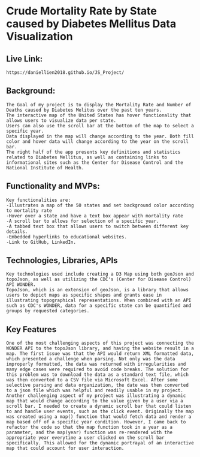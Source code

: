 # Crude Mortality Rate by State caused by Diabetes Mellitus Data Visualization

## Live Link:
    https://daniellien2018.github.io/JS_Project/

## Background: 
    The Goal of my project is to display the Mortality Rate and Number of Deaths caused by Diabetes Melitus over the past ten years. 
    The interactive map of the United States has hover functionality that allows users to visualize data per state.
    Users can also use the scroll bar at the bottom of the map to select a specific year.
    Data displayed in the map will change according to the year. Both fill color and hover data will change according to the year on the scroll bar.
    The right half of the app presents key definitions and statistics related to Diabetes Mellitus, as well as containing links to informational sites such as the Center for Disease Control and the National Institute of Health.

## Functionality and MVPs:
    Key functionalities are:
    -Illustrates a map of the 50 states and set background color according to mortality rate 
    -Hover over a state and have a text box appear with mortality rate
    -A scroll bar to allows for selection of a specific year. 
    -A tabbed text box that allows users to switch between different key details. 
    -Embedded hyperlinks to educational websites.
    -Link to GitHub, LinkedIn. 

<!-- ## Wireframe: 
![JS_Webframe](https://user-images.githubusercontent.com/107147187/184403472-8aa51e1d-9bcc-4924-a9f5-7e885460fba6.png) -->

## Technologies, Libraries, APIs
    Key technologies used include creating a D3 Map using both geoJson and topoJson, as well as utilizing the CDC's (Center for Disease Control) API WONDER.
    TopoJson, which is an extension of geoJson, is a library that allows users to depict maps as specific shapes and grants ease in illustrating topographical representations. When combined with an API such as CDC's WONDER, data for a specific state can be quantified and groups by requested categories. 

## Key Features
    One of the most challenging aspects of this project was connecting the WONDER API to the topoJson library, and having the website result in a map. The first issue was that the API would return XML formatted data, which presented a challenge when parsing. Not only was the data improperly formatted, the data was returned with irregularities and many edge cases were required to avoid code breaks. The solution for this problem was to download the data as a standard text file, which was then converted to a CSV file via Microsoft Excel. After some selective parsing and data organization, the date was then converted to a json file which was helpful and readily usable in my project. 
    Another challenging aspect of my project was illustrating a dynamic map that would change according to the value given by a user via a scroll bar. I needed to create a dynamic scroll bar that could listen to and handle user events, such as the click event. Originally the map was created using a map() function that would fetch data and render a map based off of a specific year condition. However, I came back to refactor the code so that the map function took in a year as a parameter, and the map(year) function was re-rendered with the appropriate year everytime a user clicked on the scroll bar specifically. This allowed for the dynamic portrayal of an interactive map that could account for user interaction.  


